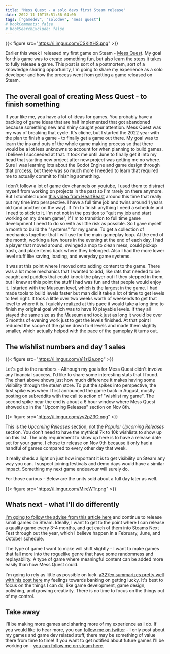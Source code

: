 ```yaml
---
title: "Mess Quest - a solo devs first Steam release"
date: 2022-11-10T15:51:56-04:00
tags: ["gamedev", "solodev", "mess quest"]
# bookComments: false
# bookSearchExclude: false
---
```


{{< figure src="https://i.imgur.com/CSKiXHS.png" >}}

Earlier this week I released my first game on Steam - [Mess Quest](https://store.steampowered.com/app/2113490/Mess_Quest/). My goal for this game was to create something fun, but also learn the steps it takes to fully release a game. This post is sort of a postmortem, sort of a knowledge sharing opportunity, I'm going to share my experience as a solo developer and how the process went from getting a game released on Steam. 

## The overall goal of creating Mess Quest - to finish something

If your like me, you have a lot of ideas for games. You probably have a backlog of game ideas that are half implemented that got abandoned because something new and shiny caught your attention. Mess Quest was my way of breaking that cycle. It's cliche, but I started the 2022 year with the plan to finish a game - to finally get a game out there. My goal was to learn the ins and outs of the whole game making process so that there would be a lot less unknowns to account for when planning to build games. I believe I succeeded at that. It took me until June to finally get it into my head that starting new project after new project was getting me no where. Sure I was learning lots about the Godot Engine and game design through that process, but there was so much more I needed to learn that required me to actually commit to finishing something. 

I don't follow a lot of game dev channels on youtube, I used them to distract myself from working on projects in the past so I'm rarely on there anymore. But I stumbled upon [this video from HeartBeast](https://www.youtube.com/watch?v=NsMHicoZTzQ) around this time that really put my time into perspective. I have a full time job and twins around 1 years old (and another on the way). If I'm to finish anything I need a schedule and I need to stick to it. I'm not not in the position to "quit my job and start working on my dream game", if I'm to transition to full time game development I need to do so with as little risk as possible. So I gave myself a month to build the "systems" for my game. To get a collection of mechanics together that I will use for the main gameplay loop. At the end of the month, working a few hours in the evening at the end of each day, I had a player that moved around, swinged a mop to clean mess, could pickup trash, and place items back where they belonged. Also I had the more lower level stuff like saving, loading, and everyday game systems.

It was at this point where I moved onto adding content to the game. There was a lot more mechanics that I wanted to add, like rats that needed to be caught and puddles that could knock the player out if they stepped in them, but I knew at this point the stuff I had was fun and that people would enjoy it. I started with the Museum level, which is the largest in the game. I had made tools to build levels faster but man did it take a lot of time to get levels to feel right. It took a little over two weeks worth of weekends to get that level to where it is. I quickly realized at this pace it would take a long time to finish my original goal which was to have 10 playable levels. If they all stayed the same size as the Museum and took just as long it would be over 5 months of evening work just to get the levels finished. At that point I reduced the scope of the game down to 6 levels and made them slightly smaller, which actually helped with the pace of the gameplay it turns out.

## The wishlist numbers and day 1 sales

{{< figure src="https://i.imgur.com/a11zi2a.png" >}}

Let's get to the numbers - Although my goals for Mess Quest didn't involve any financial success, I'd like to share some interesting stats that I found. The chart above shows just how much difference it makes having some visibility through the steam store. To put the spikes into perspective, the first spike was when I first announced the game back in August, mostly posting on subreddits with the call to action of "wishlist my game". The second spike near the end is about a 6 hour window where Mess Quest showed up in the "Upcoming Releases" section on Nov 8th.

{{< figure src="https://i.imgur.com/yv2pZ3O.png" >}}

This is the <i>Upcoming Releases</i> section, not the <i>Popular Upcoming Releases</i> section. You don't need to have the mythical 7k to 10k wishlists to show up on this list. The only requirement to show up here is to have a release date set for your game. I chose to release on Nov 9th because it only had a handful of games compared to every other day that week.

It really sheds a light on just how important it is to get visibility on Steam any way you can. I suspect joining festivals and demo days would have a similar impact. Something my next game endeavour will surely do. 

For those curious - Below are the units sold about a full day later as well. 

{{< figure src="https://i.imgur.com/MireWTr.png" >}}


## Whats next - what I'll do differently

[I'm going to follow the advise from this article here](https://howtomarketagame.com/2021/08/16/how-you-can-beat-the-algorithm-and-release-small-games/) and continue to release small games on Steam. Ideally, I want to get to the point where I can release a quality game every 3-4 months, and get each of them into Steams Next Fest through out the year, which I believe happen in a February, June, and October schedule. 

The type of game I want to make will shift slightly - I want to make games that fall more into the roguelike genre that have some randomness and replayability. A type of game where meaningful content can be added more easily than how Mess Quest could. 

I'm going to rely as little as possible on luck. [a327ex summarizes pretty well with his post here](https://github.com/a327ex/blog/issues/69) my feelings towards banking on getting lucky. It's best to focus on the things I can do, like game development, game design, polishing, and growing creativity. There is no time to focus on the things out of my control.

## Take away

I'll be making more games and sharing more of my experience as I do. If you would like to hear more, you can [follow me on twitter](https://twitter.com/ryynosaur) - I only post about my games and game dev related stuff, there may be something of value there from time to time! If you want to get notified about future games I'll be working on - [you can follow me on steam here](https://store.steampowered.com/developer/RyanForrester).